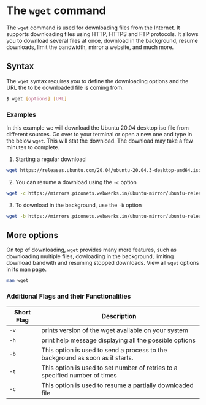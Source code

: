 # The `wget` command

The `wget` command is used for downloading files from the Internet. It supports downloading files using HTTP, HTTPS and FTP protocols. It allows you to download several files at once, download in the background, resume downloads, limit the bandwidth, mirror a website, and much more.

## Syntax

The `wget` syntax requires you to define the downloading options and the URL the to be downloaded file is coming from.

```bash
$ wget [options] [URL]
```

### Examples

In this example we will download the Ubuntu 20.04 desktop iso file from different sources. Go over to your terminal or open a new one and type in the below `wget`. This will stat the download. The download may take a few minutes to complete.

1. Starting a regular download

```bash
wget https://releases.ubuntu.com/20.04/ubuntu-20.04.3-desktop-amd64.iso
```

2. You can resume a download using the `-c` option

```bash
wget -c https://mirrors.piconets.webwerks.in/ubuntu-mirror/ubuntu-releases/20.04.3/ubuntu-20.04.3-desktop-amd64.iso
```

3. To download in the background, use the `-b` option

```bash
wget -b https://mirrors.piconets.webwerks.in/ubuntu-mirror/ubuntu-releases/20.04.3/ubuntu-20.04.3-desktop-amd64.iso
```

## More options

On top of downloading, `wget` provides many more features, such as downloading multiple files, dowloading in the background, limiting download bandwith and resuming stopped downloads. View all `wget` options in its man page.

```bash
man wget
```

### Additional Flags and their Functionalities

| **Short Flag** | **Description**                                                               |
| -------------- | ----------------------------------------------------------------------------- |
| `-v`           | prints version of the wget available on your system                           |
| `-h`           | print help message displaying all the possible options                        |
| `-b`           | This option is used to send a process to the background as soon as it starts. |
| `-t`           | This option is used to set number of retries to a specified number of times   |
| `-c`           | This option is used to resume a partially downloaded file                     |
